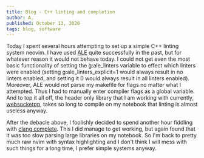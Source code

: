 ```yaml
---
title: Blog - C++ linting and completion
author: A.
published: October 13, 2020
tags: blog, software
---
```


Today I spent several hours attempting to set up a simple C++ linting system
neovim. I have used [ALE](https://github.com/dense-analysis/ale) quite successfully in the past, but for whatever
reason it would not behave today. I could not get even the most basic
functionality of setting the g:ale_linters variable to effect which linters
were enabled (setting g:ale_linters_explicit=1 would always result in no
linters enabled, and setting it 0 would always result in all linters enabled).
Moreover, ALE would not parse my makefile for flags no matter what I attempted.
Thus I had to manually enter compiler flags as a global variable. And to top it
all off, the header only library that I am working with currently,
[websocketpp](https://github.com/zaphoyd/websocketpp), takes so long to compile on my notebook that linting is almost
useless anyway.

After the debacle above, I foolishly decided to
spend another hour fiddling with [clang complete](https://github.com/xavierd/clang_complete). This I did manage to get
working, but again found that it was too slow parsing large libraries on my
notebook. So I'm back to pretty much raw nvim with syntax highlighting and I
don't think I will mess with such things for a long time, I prefer simple
systems anyway.
